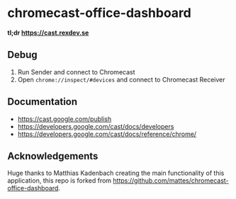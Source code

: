 # chromecast-office-dashboard

__tl;dr https://cast.rexdev.se__

## Debug

1. Run Sender and connect to Chromecast
2. Open `chrome://inspect/#devices` and connect to Chromecast Receiver


## Documentation

- https://cast.google.com/publish
- https://developers.google.com/cast/docs/developers
- https://developers.google.com/cast/docs/reference/chrome/


## Acknowledgements

Huge thanks to Matthias Kadenbach creating the main functionality of this application, this repo is forked from https://github.com/mattes/chromecast-office-dashboard.